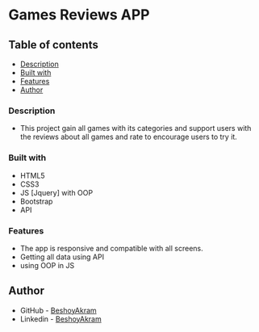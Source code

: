 # Games Reviews APP

## Table of contents

- [Description](#description)
- [Built with](#built-with)
- [Features](#features)
- [Author](#author)


### Description
* This project gain all games with its categories and support users with the reviews about all games and rate to encourage users to try it.

### Built with
* HTML5
* CSS3
* JS [Jquery] with OOP
* Bootstrap
* API

### Features

- The app is responsive and compatible with all screens.
- Getting all data using API
- using OOP in JS

## Author

- GitHub - [BeshoyAkram](https://github.com/Beshoooo)
- Linkedin - [BeshoyAkram](linkedin.com/in/beshoy-akram-15b493158)
